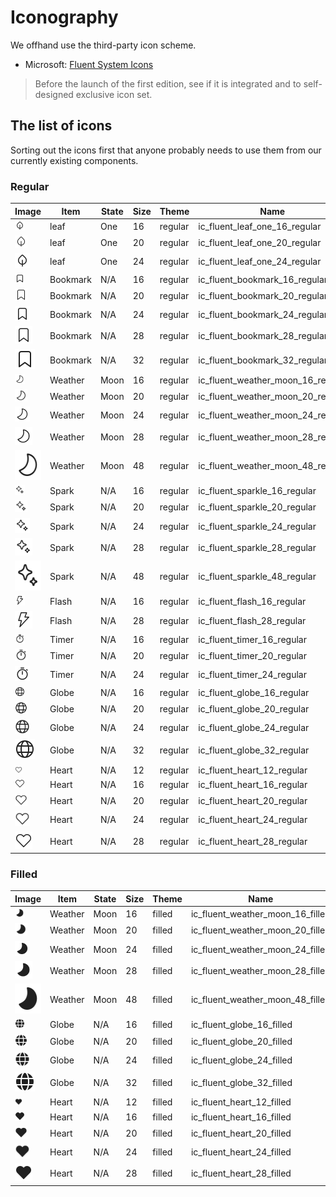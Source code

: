 # Iconography

We offhand use the third-party icon scheme.

- Microsoft: [Fluent System Icons](https://github.com/microsoft/fluentui-system-icons)

> Before the launch of the first edition, see if it is integrated and to self-designed exclusive icon set.

## The list of icons

Sorting out the icons first that anyone probably needs to use them from our currently existing components.

### Regular

Image | Item | State | Size | Theme | Name
------------ | ------------- | ------------- | ------------- | ------------- | -------------
<img src="https://github.com/microsoft/fluentui-system-icons/blob/master/assets/Leaf%20One/SVG/ic_fluent_leaf_one_16_regular.svg?raw=true" width="16" height="16"> | leaf | One | 16 | regular | ic_fluent_leaf_one_16_regular
<img src="https://github.com/microsoft/fluentui-system-icons/blob/master/assets/Leaf%20One/SVG/ic_fluent_leaf_one_20_regular.svg?raw=true" width="20" height="20"> | leaf | One | 20 | regular | ic_fluent_leaf_one_20_regular
<img src="https://github.com/microsoft/fluentui-system-icons/blob/master/assets/Leaf%20One/SVG/ic_fluent_leaf_one_24_regular.svg?raw=true" width="24" height="24"> | leaf | One | 24 | regular | ic_fluent_leaf_one_24_regular
<img src="https://github.com/microsoft/fluentui-system-icons/blob/master/assets/Bookmark/SVG/ic_fluent_bookmark_16_regular.svg?raw=true" width="16" height="16"> | Bookmark | N/A | 16 | regular | ic_fluent_bookmark_16_regular
<img src="https://github.com/microsoft/fluentui-system-icons/blob/master/assets/Bookmark/SVG/ic_fluent_bookmark_20_regular.svg?raw=true" width="20" height="20"> | Bookmark | N/A | 20 | regular | ic_fluent_bookmark_20_regular
<img src="https://github.com/microsoft/fluentui-system-icons/blob/master/assets/Bookmark/SVG/ic_fluent_bookmark_24_regular.svg?raw=true" width="24" height="24"> | Bookmark | N/A | 24 | regular | ic_fluent_bookmark_24_regular
<img src="https://github.com/microsoft/fluentui-system-icons/blob/master/assets/Bookmark/SVG/ic_fluent_bookmark_28_regular.svg?raw=true" width="28" height="28"> | Bookmark | N/A | 28 | regular | ic_fluent_bookmark_28_regular
<img src="https://github.com/microsoft/fluentui-system-icons/blob/master/assets/Bookmark/SVG/ic_fluent_bookmark_32_regular.svg?raw=true" width="32" height="32"> | Bookmark | N/A | 32 | regular | ic_fluent_bookmark_32_regular
<img src="https://raw.githubusercontent.com/microsoft/fluentui-system-icons/master/assets/Weather%20Moon/SVG/ic_fluent_weather_moon_48_regular.svg?raw=true" width="16" height="16"> | Weather | Moon | 16 | regular | ic_fluent_weather_moon_16_regular
<img src="https://raw.githubusercontent.com/microsoft/fluentui-system-icons/master/assets/Weather%20Moon/SVG/ic_fluent_weather_moon_48_regular.svg?raw=true" width="20" height="20"> | Weather | Moon | 20 | regular | ic_fluent_weather_moon_20_regular
<img src="https://raw.githubusercontent.com/microsoft/fluentui-system-icons/master/assets/Weather%20Moon/SVG/ic_fluent_weather_moon_48_regular.svg?raw=true" width="24" height="24"> | Weather | Moon | 24 | regular | ic_fluent_weather_moon_24_regular
<img src="https://raw.githubusercontent.com/microsoft/fluentui-system-icons/master/assets/Weather%20Moon/SVG/ic_fluent_weather_moon_48_regular.svg?raw=true" width="28" height="28"> | Weather | Moon | 28 | regular | ic_fluent_weather_moon_28_regular
<img src="https://raw.githubusercontent.com/microsoft/fluentui-system-icons/master/assets/Weather%20Moon/SVG/ic_fluent_weather_moon_48_regular.svg?raw=true" width="48" height="48">| Weather | Moon | 48 | regular | ic_fluent_weather_moon_48_regular
<img src="https://raw.githubusercontent.com/microsoft/fluentui-system-icons/master/assets/Sparkle/SVG/ic_fluent_sparkle_48_regular.svg?raw=true" width="16" height="16"> | Spark | N/A | 16 | regular | ic_fluent_sparkle_16_regular
<img src="https://raw.githubusercontent.com/microsoft/fluentui-system-icons/master/assets/Sparkle/SVG/ic_fluent_sparkle_48_regular.svg?raw=true" width="20" height="20"> | Spark | N/A | 20 | regular | ic_fluent_sparkle_20_regular
<img src="https://raw.githubusercontent.com/microsoft/fluentui-system-icons/master/assets/Sparkle/SVG/ic_fluent_sparkle_48_regular.svg?raw=true" width="24" height="24"> | Spark | N/A | 24 | regular | ic_fluent_sparkle_24_regular
<img src="https://raw.githubusercontent.com/microsoft/fluentui-system-icons/master/assets/Sparkle/SVG/ic_fluent_sparkle_48_regular.svg?raw=true" width="28" height="28"> | Spark | N/A | 28 | regular | ic_fluent_sparkle_28_regular
<img src="https://raw.githubusercontent.com/microsoft/fluentui-system-icons/master/assets/Sparkle/SVG/ic_fluent_sparkle_48_regular.svg?raw=true" width="48" height="48">| Spark | N/A | 48 | regular | ic_fluent_sparkle_48_regular
<img src="https://raw.githubusercontent.com/microsoft/fluentui-system-icons/master/assets/Flash/SVG/ic_fluent_flash_28_regular.svg?raw=true" width="16" height="16"> | Flash | N/A | 16 | regular | ic_fluent_flash_16_regular
<img src="https://raw.githubusercontent.com/microsoft/fluentui-system-icons/master/assets/Flash/SVG/ic_fluent_flash_28_regular.svg?raw=true" width="28" height="28"> | Flash | N/A | 28 | regular | ic_fluent_flash_28_regular
<img src="https://raw.githubusercontent.com/microsoft/fluentui-system-icons/master/assets/Timer/SVG/ic_fluent_timer_24_regular.svg?raw=true" width="16" height="16"> | Timer | N/A | 16 | regular | ic_fluent_timer_16_regular
<img src="https://raw.githubusercontent.com/microsoft/fluentui-system-icons/master/assets/Timer/SVG/ic_fluent_timer_24_regular.svg?raw=true" width="20" height="20"> | Timer | N/A | 20 | regular | ic_fluent_timer_20_regular
<img src="https://raw.githubusercontent.com/microsoft/fluentui-system-icons/master/assets/Timer/SVG/ic_fluent_timer_24_regular.svg?raw=true" width="24" height="24"> | Timer | N/A | 24 | regular | ic_fluent_timer_24_regular
<img src="https://raw.githubusercontent.com/microsoft/fluentui-system-icons/master/assets/Globe/SVG/ic_fluent_globe_32_regular.svg?raw=true" width="16" height="16"> | Globe | N/A | 16 | regular | ic_fluent_globe_16_regular
<img src="https://raw.githubusercontent.com/microsoft/fluentui-system-icons/master/assets/Globe/SVG/ic_fluent_globe_32_regular.svg?raw=true" width="20" height="20"> | Globe | N/A | 20 | regular | ic_fluent_globe_20_regular
<img src="https://raw.githubusercontent.com/microsoft/fluentui-system-icons/master/assets/Globe/SVG/ic_fluent_globe_32_regular.svg?raw=true" width="24" height="24"> | Globe | N/A | 24 | regular | ic_fluent_globe_24_regular
<img src="https://raw.githubusercontent.com/microsoft/fluentui-system-icons/master/assets/Globe/SVG/ic_fluent_globe_32_regular.svg?raw=true" width="32" height="32"> | Globe | N/A | 32 | regular | ic_fluent_globe_32_regular
<img src="https://raw.githubusercontent.com/microsoft/fluentui-system-icons/master/assets/Heart/SVG/ic_fluent_heart_28_regular.svg?raw=true" width="12" height="12"> | Heart | N/A | 12 | regular | ic_fluent_heart_12_regular
<img src="https://raw.githubusercontent.com/microsoft/fluentui-system-icons/master/assets/Heart/SVG/ic_fluent_heart_28_regular.svg?raw=true" width="16" height="16"> | Heart | N/A | 16 | regular | ic_fluent_heart_16_regular
<img src="https://raw.githubusercontent.com/microsoft/fluentui-system-icons/master/assets/Heart/SVG/ic_fluent_heart_28_regular.svg?raw=true" width="20" height="20"> | Heart | N/A | 20 | regular | ic_fluent_heart_20_regular
<img src="https://raw.githubusercontent.com/microsoft/fluentui-system-icons/master/assets/Heart/SVG/ic_fluent_heart_28_regular.svg?raw=true" width="24" height="24"> | Heart | N/A | 24 | regular | ic_fluent_heart_24_regular
<img src="https://raw.githubusercontent.com/microsoft/fluentui-system-icons/master/assets/Heart/SVG/ic_fluent_heart_28_regular.svg?raw=true" width="28" height="28"> | Heart | N/A | 28 | regular | ic_fluent_heart_28_regular


### Filled

Image | Item | State | Size | Theme | Name
------------ | ------------- | ------------- | ------------- | ------------- | -------------
<img src="https://raw.githubusercontent.com/microsoft/fluentui-system-icons/master/assets/Weather%20Moon/SVG/ic_fluent_weather_moon_48_filled.svg?raw=true" width="16" height="16"> | Weather | Moon | 16 | filled | ic_fluent_weather_moon_16_filled
<img src="https://raw.githubusercontent.com/microsoft/fluentui-system-icons/master/assets/Weather%20Moon/SVG/ic_fluent_weather_moon_48_filled.svg?raw=true" width="20" height="20"> | Weather | Moon | 20 | filled | ic_fluent_weather_moon_20_filled
<img src="https://raw.githubusercontent.com/microsoft/fluentui-system-icons/master/assets/Weather%20Moon/SVG/ic_fluent_weather_moon_48_filled.svg?raw=true" width="24" height="24"> | Weather | Moon | 24 | filled | ic_fluent_weather_moon_24_filled
<img src="https://raw.githubusercontent.com/microsoft/fluentui-system-icons/master/assets/Weather%20Moon/SVG/ic_fluent_weather_moon_48_filled.svg?raw=true" width="28" height="28"> | Weather | Moon | 28 | filled | ic_fluent_weather_moon_28_filled
<img src="https://raw.githubusercontent.com/microsoft/fluentui-system-icons/master/assets/Weather%20Moon/SVG/ic_fluent_weather_moon_48_filled.svg?raw=true" width="48" height="48">| Weather | Moon | 48 | filled | ic_fluent_weather_moon_48_filled
<img src="https://raw.githubusercontent.com/microsoft/fluentui-system-icons/master/assets/Globe/SVG/ic_fluent_globe_32_filled.svg?raw=true" width="16" height="16"> | Globe | N/A | 16 | filled | ic_fluent_globe_16_filled
<img src="https://raw.githubusercontent.com/microsoft/fluentui-system-icons/master/assets/Globe/SVG/ic_fluent_globe_32_filled.svg?raw=true" width="20" height="20"> | Globe | N/A | 20 | filled | ic_fluent_globe_20_filled
<img src="https://raw.githubusercontent.com/microsoft/fluentui-system-icons/master/assets/Globe/SVG/ic_fluent_globe_32_filled.svg?raw=true" width="24" height="24"> | Globe | N/A | 24 | filled | ic_fluent_globe_24_filled
<img src="https://raw.githubusercontent.com/microsoft/fluentui-system-icons/master/assets/Globe/SVG/ic_fluent_globe_32_filled.svg?raw=true" width="32" height="32"> | Globe | N/A | 32 | filled | ic_fluent_globe_32_filled
<img src="https://raw.githubusercontent.com/microsoft/fluentui-system-icons/master/assets/Heart/SVG/ic_fluent_heart_28_filled.svg?raw=true" width="12" height="12"> | Heart | N/A | 12 | filled | ic_fluent_heart_12_filled
<img src="https://raw.githubusercontent.com/microsoft/fluentui-system-icons/master/assets/Heart/SVG/ic_fluent_heart_28_filled.svg?raw=true" width="16" height="16"> | Heart | N/A | 16 | filled | ic_fluent_heart_16_filled
<img src="https://raw.githubusercontent.com/microsoft/fluentui-system-icons/master/assets/Heart/SVG/ic_fluent_heart_28_filled.svg?raw=true" width="20" height="20"> | Heart | N/A | 20 | filled | ic_fluent_heart_20_filled
<img src="https://raw.githubusercontent.com/microsoft/fluentui-system-icons/master/assets/Heart/SVG/ic_fluent_heart_28_filled.svg?raw=true" width="24" height="24"> | Heart | N/A | 24 | filled | ic_fluent_heart_24_filled
<img src="https://raw.githubusercontent.com/microsoft/fluentui-system-icons/master/assets/Heart/SVG/ic_fluent_heart_28_filled.svg?raw=true" width="28" height="28"> | Heart | N/A | 28 | filled | ic_fluent_heart_28_filled
